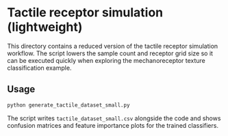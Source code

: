 # Tactile receptor simulation (lightweight)

This directory contains a reduced version of the tactile receptor simulation
workflow. The script lowers the sample count and receptor grid size so it can be
executed quickly when exploring the mechanoreceptor texture classification
example.

## Usage

```bash
python generate_tactile_dataset_small.py
```

The script writes `tactile_dataset_small.csv` alongside the code and shows
confusion matrices and feature importance plots for the trained classifiers.

